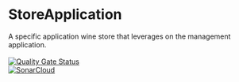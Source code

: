 # StoreApplication
A specific application wine store that leverages on the management application.
<br/>
<br/>
[![Quality Gate Status](https://sonarcloud.io/api/project_badges/measure?project=TQSFinalProject_StoreApplication&metric=alert_status)](https://sonarcloud.io/summary/new_code?id=TQSFinalProject_StoreApplication)
<br/>
[![SonarCloud](https://sonarcloud.io/images/project_badges/sonarcloud-white.svg)](https://sonarcloud.io/summary/new_code?id=TQSFinalProject_StoreApplication)
